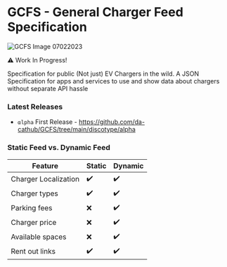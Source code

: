 # **GCFS** - General Charger Feed Specification

![GCFS Image 07022023](https://user-images.githubusercontent.com/50016870/217360961-18ba74a5-22e6-4743-9d7c-a08137421db8.svg)


⚠️ Work In Progress!

Specification for public (Not just) EV Chargers in the wild. A JSON Specification for apps and services to use and show data about chargers without separate API hassle

### Latest Releases
- `⍺lpha` First Release - https://github.com/da-cathub/GCFS/tree/main/discotype/alpha

### Static Feed vs. Dynamic Feed

| Feature              | Static | Dynamic |
| -------------------- | ------ | ------- |
| Charger Localization | ✔️      | ✔️       |
| Charger types        | ✔️      | ✔️       |
| Parking fees         | ❌      | ✔️      |
| Charger price        | ❌      | ✔️      |
| Available spaces     | ❌      | ✔️      |
| Rent out links       | ✔️      | ✔️       |

